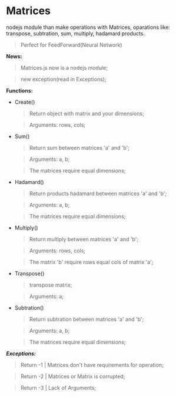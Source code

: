 # Matrices
nodejs module than make operations with Matrices, oparations like: transpose, subtration, sum, multiply, hadamard products.
>Perfect for FeedForward(Neural Network)

**News:**

  >Matrices.js now is a nodejs module;
  
  >new exception(read in Exceptions);

**Functions:**

* Create()
  >Return object with matrix and your dimensions;
  
  >Arguments: rows, cols;
* Sum()
  >Return sum between matrices 'a' and 'b';
  
  >Arguments: a, b;
  
  >The matrices require equal dimensions;
* Hadamard()
  >Return products hadamard between matrices 'a' and 'b';
  
  >Arguments: a, b;
  
  >The matrices require equal dimensions;
* Multiply()
  >Return multiply between matrices 'a' and 'b';
  
  >Arguments: rows, cols;

  >The matrix 'b' require rows equal cols of matrix 'a';
* Transpose()
  >transpose matrix;
  
  >Arguments: a;
* Subtration()
  >Return subtration between matrices 'a' and 'b';
  
  >Arguments: a, b;
  
  >The matrices require equal dimensions;
  
***Exceptions:***

  >Return -1 | Matrices don't have requirements for operation;

  >Return -2 | Matrices or Matrix is corrupted;

  >Return -3 | Lack of Arguments;

